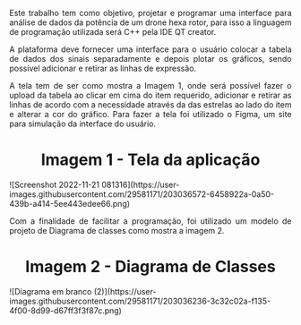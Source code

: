 <p align="justify">   Este trabalho tem como objetivo, projetar e programar uma interface para análise de dados da potência de um drone hexa rotor, para isso a linguagem de programação utilizada será C++ pela IDE QT creator.</p>
<p align="justify">   A plataforma deve fornecer uma interface para o usuário colocar a tabela de dados dos sinais separadamente e depois plotar os gráficos, sendo possível adicionar e retirar as linhas de expressão. </p>
<p align="justify">   A tela tem de ser como mostra a Imagem 1, onde será possível fazer o upload da tabela  ao clicar em cima do item requerido, adicionar e retirar as linhas de acordo com a necessidade através da das estrelas ao lado do item e alterar a cor do gráfico. Para fazer a tela foi utilizado o Figma, um site para simulação da interface do usuário.</p>
<h1 align="center"> Imagem 1 - Tela da aplicação </h1>
![Screenshot 2022-11-21 081316](https://user-images.githubusercontent.com/29581171/203036572-6458922a-0a50-439b-a414-5ee443edee66.png)
<p align="justify"> Com a finalidade de facilitar a programação, foi utilizado um modelo de projeto de Diagrama de classes como mostra a imagem 2. </p>
<h1 align="center" size="10"> Imagem 2 - Diagrama de Classes </h1>
![Diagrama em branco (2)](https://user-images.githubusercontent.com/29581171/203036236-3c32c02a-f135-4f00-8d99-d67ff3f3f87c.png)
